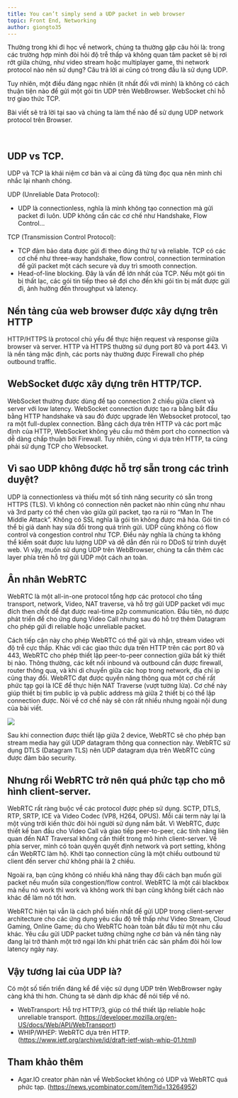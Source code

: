 ```yaml
---
title: You can’t simply send a UDP packet in web browser
topic: Front End, Networking
author: giongto35
---
```


Thường trong khi đi học về network, chúng ta thường gặp câu hỏi là: trong các trường hợp mình đòi hỏi độ trễ thấp và không quan tâm packet sẽ bị rơi rớt giữa chừng, như video stream hoặc multiplayer game, thì network protocol nào nên sử dụng? Câu trả lời ai cũng có trong đầu là sử dụng UDP.

Tuy nhiên, một điều đáng ngạc nhiên (ít nhất đối với mình) là không có cách thuận tiện nào để gửi một gói tin UDP trên WebBrowser. WebSocket chỉ hỗ trợ giao thức TCP.

Bài viết sẽ trả lời tại sao và chúng ta làm thế nào để sử dụng UDP network protocol trên Browser.

&nbsp;

## UDP vs TCP.

UDP và TCP là khái niệm cơ bản và ai cũng đã từng đọc qua nên mình chỉ nhắc lại nhanh chóng.

UDP (Unreliable Data Protocol):

-   UDP là connectionless, nghĩa là mình không tạo connection mà gửi packet đi luôn. UDP không cần các cơ chế như Handshake, Flow Control...

TCP (Transmission Control Protocol):

-   TCP đảm bảo data được gửi đi theo đúng thứ tự và reliable. TCP có các cơ chế như three-way handshake, flow control, connection termination để gửi packet một cách secure và duy trì smooth connection.
-   Head-of-line blocking. Đây là vấn đề lớn nhất của TCP. Nếu một gói tin bị thất lạc, các gói tin tiếp theo sẽ đợi cho đến khi gói tin bị mất được gửi đi, ảnh hưởng đến throughput và latency.

## Nền tảng của web browser được xây dựng trên HTTP

HTTP/HTTPS là protocol chủ yếu để thực hiện request và response giữa browser và server. HTTP và HTTPS thường sử dụng port 80 và port 443. Vì là nền tảng mặc định, các ports này thường được Firewall cho phép outbound traffic.

## WebSocket được xây dựng trên HTTP/TCP.

WebSocket thường được dùng để tạo connection 2 chiều giữa client và server với low latency. WebSocket connection được tạo ra bằng bắt đầu bằng HTTP handshake và sau đó được upgrade lên Websocket protocol, tạo ra một full-duplex connection. Bằng cách dựa trên HTTP và các port mặc định của HTTP, WebSocket không yêu cầu mở thêm port cho connection và dễ dàng chấp thuận bởi Firewall. Tuy nhiên, cũng vì dựa trên HTTP, ta cũng phải sử dụng TCP cho Websocket.

## Vì sao UDP không được hỗ trợ sẵn trong các trình duyệt?

UDP là connectionless và thiếu một số tính năng security có sẵn trong HTTPS (TLS). Vì không có connection nên packet nào nhìn cũng như nhau và 3rd party có thể chen vào giữa gửi packet, tạo ra rủi ro “Man In The Middle Attack”. Không có SSL nghĩa là gói tin không được mã hóa. Gói tin có thể bị giả danh hay sửa đổi trong quá trình gửi. UDP cũng không có flow control và congestion control như TCP. Điều này nghĩa là chúng ta không thể kiểm soát được lưu lượng UDP và dễ dẫn đến rủi ro DDoS từ trình duyệt web. Vì vậy, muốn sử dụng UDP trên WebBrowser, chúng ta cần thêm các layer phía trên hỗ trợ gửi UDP một cách an toàn.

## Ân nhân WebRTC

WebRTC là một all-in-one protocol tổng hợp các protocol cho tầng transport, network, Video, NAT traverse, và hỗ trợ gửi UDP packet với mục đích then chốt để đạt được real-time p2p communication. Đầu tiên, nó được phát triển để cho ứng dụng Video Call nhưng sau đó hỗ trợ thêm Datagram cho phép gửi đi reliable hoặc unreliable packet.

Cách tiếp cận này cho phép WebRTC có thể gửi và nhận, stream video với độ trễ cực thấp. Khác với các giao thức dựa trên HTTP trên các port 80 và 443, WebRTC cho phép thiết lập peer-to-peer connection giữa bất kỳ thiết bị nào. Thông thường, các kết nối inbound và outbound cần được firewall, router thông qua, và khi di chuyển giữa các hop trong network, địa chỉ ip cũng thay đổi. WebRTC đạt được quyền năng thông qua một cơ chế rất phức tạp gọi là ICE để thực hiện NAT Traverse (vượt tường lửa). Cơ chế này giúp thiết bị tìm public ip và public address mà giữa 2 thiết bị có thể lập connection được. Nói về cơ chế này sẽ còn rất nhiều nhưng ngoài nội dung của bài viết.

![](img/webrtc.png)

Sau khi connection được thiết lập giữa 2 device, WebRTC sẽ cho phép bạn stream media hay gửi UDP datagram thông qua connection này. WebRTC sử dụng DTLS (Datagram TLS) nên UDP datagram dựa trên WebRTC cũng được đảm bảo security.

## Nhưng rồi WebRTC trở nên quá phức tạp cho mô hình client-server.

WebRTC rất ràng buộc về các protocol được phép sử dụng. SCTP, DTLS, RTP, SRTP, ICE và Video Codec (VP8, H264, OPUS). Mỗi cái term này lại là một vùng trời kiến thức đòi hỏi người sử dụng nắm bắt. Vì WebRTC, được thiết kế ban đầu cho Video Call và giao tiếp peer-to-peer, các tính năng liên quan đến NAT Traversal không cần thiết trong mô hình client-server. Về phía server, mình có toàn quyền quyết định network và port setting, không cần WebRTC làm hộ. Khởi tạo connection cũng là một chiều outbound từ client đến server chứ không phải là 2 chiều.

Ngoài ra, bạn cũng không có nhiều khả năng thay đổi cách bạn muốn gửi packet nếu muốn sửa congestion/flow control. WebRTC là một cái blackbox mà nếu nó work thì work và không work thì bạn cũng không biết cách nào khác để làm nó tốt hơn.

WebRTC hiện tại vẫn là cách phổ biến nhất để gửi UDP trong client-server architecture cho các ứng dụng yêu cầu độ trễ thấp như Video Stream, Cloud Gaming, Online Game; dù cho WebRTC hoàn toàn bắt đầu từ một nhu cầu khác. Yêu cầu gửi UDP packet tưởng chừng nghe cơ bản và nền tảng này đang lại trở thành một trở ngại lớn khi phát triển các sản phẩm đòi hỏi low latency ngày nay.

## Vậy tương lai của UDP là?

Có một số tiến triển đáng kể để việc sử dụng UDP trên WebBrowser ngày càng khả thi hơn. Chúng ta sẽ dành dịp khác để nói tiếp về nó.

-   WebTransport: Hỗ trợ HTTP/3, giúp có thể thiết lập reliable hoặc unreliable transport. (https://developer.mozilla.org/en-US/docs/Web/API/WebTransport)
-   WHIP/WHEP: WebRTC dựa trên HTTP. (https://www.ietf.org/archive/id/draft-ietf-wish-whip-01.html)

## Tham khảo thêm

-   Agar.IO creator phàn nàn về WebSocket không có UDP và WebRTC quá phức tạp. (https://news.ycombinator.com/item?id=13264952)
